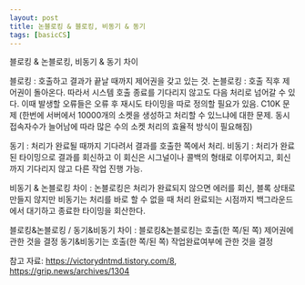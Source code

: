 ```yaml
---
layout: post
title: 논블로킹 & 블로킹, 비동기 & 동기
tags: [basicCS]
---
```


블로킹 & 논블로킹, 비동기 & 동기 차이

블로킹 :  호출하고 결과가 끝날 때까지 제어권을 갖고 있는 것.
논블로킹 : 호출 직후 제어권이 돌아온다. 따라서 시스템 호출 종료를 기다리지 않고도 다음 처리로 넘어갈 수 있다. 이때 발생할 오류들은 오류 후 재시도 타이밍을 따로 정의할 필요가 있음.
C10K 문제 (한번에 서버에서 10000개의 소켓을 생성하고 처리할 수 있느냐에 대한 문제. 동시 접속자수가 늘어남에 따라 많은 수의 소켓 처리의 효율적 방식이 필요해짐)

동기 : 처리가 완료될 때까지 기다려서 결과를 호출한 쪽에서 처리.
비동기 : 처리가 완료된 타이밍으로 결과를 회신하고 이 회신은 시그널이나 콜백의 형태로 이루어지고, 회신까지 기다리지 않고 다른 작업 진행 가능. 

비동기 & 논블로킹 차이 : 
    논블로킹은 처리가 완료되지 않으면 에러를 회신, 블록 상태로 만들지 않지만
    비동기는 처리를 바로 할 수 없을 때 처리 완료되는 시점까지 백그라운드에서 대기하고 종료한 타이밍을 회산한다.


블로킹&논블로킹 / 동기&비동기 차이 :
    블로킹&논블로킹는 호출(한 쪽/된 쪽) 제어권에 관한 것을 결정 
    동기&비동기는 호출(한 쪽/된 쪽) 작업완료여부에 관한 것을 결정


참고 자료: https://victorydntmd.tistory.com/8, https://grip.news/archives/1304